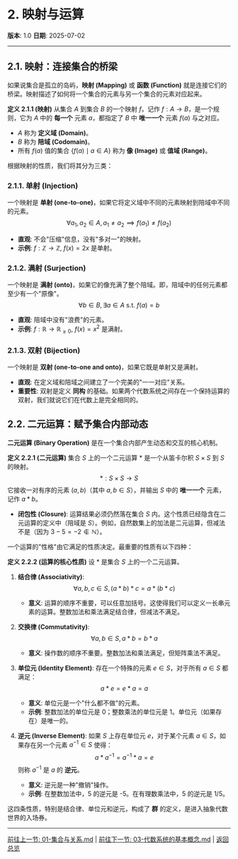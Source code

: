 # 2. 映射与运算

**版本**: 1.0
**日期**: 2025-07-02

---

## 2.1. 映射：连接集合的桥梁

如果说集合是孤立的岛屿，**映射 (Mapping)** 或 **函数 (Function)** 就是连接它们的桥梁。映射描述了如何将一个集合的元素与另一个集合的元素对应起来。

**定义 2.1.1 (映射)**
从集合 $A$ 到集合 $B$ 的一个映射 $f$，记作 $f: A \to B$，是一个规则，它为 $A$ 中的 **每一个** 元素 $a$，都指定了 $B$ 中 **唯一一个** 元素 $f(a)$ 与之对应。

* $A$ 称为 **定义域 (Domain)**。
* $B$ 称为 **陪域 (Codomain)**。
* 所有 $f(a)$ 值的集合 $\{f(a) \mid a \in A\}$ 称为 **像 (Image)** 或 **值域 (Range)**。

根据映射的性质，我们将其分为三类：

### 2.1.1. 单射 (Injection)

一个映射是 **单射 (one-to-one)**，如果它将定义域中不同的元素映射到陪域中不同的元素。
$$ \forall a_1, a_2 \in A, a_1 \ne a_2 \implies f(a_1) \ne f(a_2) $$

* **直观**: 不会"压缩"信息，没有"多对一"的映射。
* **示例**: $f: \mathbb{Z} \to \mathbb{Z}$, $f(x)=2x$ 是单射。

### 2.1.2. 满射 (Surjection)

一个映射是 **满射 (onto)**，如果它的像充满了整个陪域。即，陪域中的任何元素都至少有一个"原像"。
$$ \forall b \in B, \exists a \in A \text{ s.t. } f(a)=b $$

* **直观**: 陪域中没有"浪费"的元素。
* **示例**: $f: \mathbb{R} \to \mathbb{R}_{\ge 0}$, $f(x)=x^2$ 是满射。

### 2.1.3. 双射 (Bijection)

一个映射是 **双射 (one-to-one and onto)**，如果它既是单射又是满射。

* **直观**: 在定义域和陪域之间建立了一个完美的"一一对应"关系。
* **重要性**: 双射是定义 **同构** 的基础。如果两个代数系统之间存在一个保持运算的双射，我们就说它们在代数上是完全相同的。

## 2.2. 二元运算：赋予集合内部动态

**二元运算 (Binary Operation)** 是在一个集合内部产生动态和交互的核心机制。

**定义 2.2.1 (二元运算)**
集合 $S$ 上的一个二元运算 $*$ 是一个从笛卡尔积 $S \times S$ 到 $S$ 的映射。
$$ *: S \times S \to S $$
它接收一对有序的元素 $(a,b)$（其中 $a,b \in S$），并输出 $S$ 中的 **唯一一个** 元素，记作 $a*b$。

* **闭包性 (Closure)**: 运算结果必须仍然落在集合 $S$ 内。这个性质已经隐含在二元运算的定义中（陪域是 $S$）。例如，自然数集上的加法是二元运算，但减法不是（因为 $3-5=-2 \notin \mathbb{N}$）。

一个运算的"性格"由它满足的性质决定。最重要的性质有以下四种：

**定义 2.2.2 (运算的核心性质)**
设 $*$ 是集合 $S$ 上的一个二元运算。

1. **结合律 (Associativity)**:
    $$ \forall a,b,c \in S, (a*b)*c = a*(b*c) $$
    * **意义**: 运算的顺序不重要，可以任意加括号。这使得我们可以定义一长串元素的运算。整数加法和乘法满足结合律，但减法不满足。

2. **交换律 (Commutativity)**:
    $$ \forall a,b \in S, a*b = b*a $$
    * **意义**: 操作数的顺序不重要。整数加法和乘法满足，但矩阵乘法不满足。

3. **单位元 (Identity Element)**:
    存在一个特殊的元素 $e \in S$，对于所有 $a \in S$ 都满足：
    $$ a*e = e*a = a $$
    * **意义**: 单位元是一个"什么都不做"的元素。
    * **示例**: 整数加法的单位元是 0；整数乘法的单位元是 1。单位元（如果存在）是唯一的。

4. **逆元 (Inverse Element)**:
    如果 $S$ 上存在单位元 $e$，对于某个元素 $a \in S$，如果存在另一个元素 $a^{-1} \in S$ 使得：
    $$ a * a^{-1} = a^{-1} * a = e $$
    则称 $a^{-1}$ 是 $a$ 的 **逆元**。
    * **意义**: 逆元是一种"撤销"操作。
    * **示例**: 在整数加法中，5 的逆元是 -5。在有理数乘法中，5 的逆元是 1/5。

这四条性质，特别是结合律、单位元和逆元，构成了 **群** 的定义，是进入抽象代数世界的入场券。

---
[前往上一节: 01-集合与关系.md](./01-集合与关系.md) | [前往下一节: 03-代数系统的基本概念.md](./03-代数系统的基本概念.md) | [返回总览](./00-基本代数系统总览.md)
